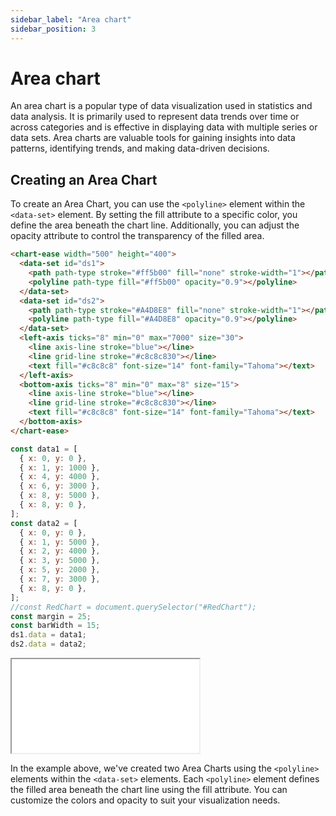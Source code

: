 ```yaml
---
sidebar_label: "Area chart"
sidebar_position: 3
---
```


# Area chart

An area chart is a popular type of data visualization used in statistics and data analysis. It is primarily used to represent data trends over time or across categories and is effective in displaying data with multiple series or data sets. Area charts are valuable tools for gaining insights into data patterns, identifying trends, and making data-driven decisions.

## Creating an Area Chart

To create an Area Chart, you can use the `<polyline>` element within the `<data-set>` element. By setting the fill attribute to a specific color, you define the area beneath the chart line. Additionally, you can adjust the opacity attribute to control the transparency of the filled area.

```html
<chart-ease width="500" height="400">
  <data-set id="ds1">
    <path path-type stroke="#ff5b00" fill="none" stroke-width="1"></path>
    <polyline path-type fill="#ff5b00" opacity="0.9"></polyline>
  </data-set>
  <data-set id="ds2">
    <path path-type stroke="#A4D8E8" fill="none" stroke-width="1"></path>
    <polyline path-type fill="#A4D8E8" opacity="0.9"></polyline>
  </data-set>
  <left-axis ticks="8" min="0" max="7000" size="30">
    <line axis-line stroke="blue"></line>
    <line grid-line stroke="#c8c8c830"></line>
    <text fill="#c8c8c8" font-size="14" font-family="Tahoma"></text>
  </left-axis>
  <bottom-axis ticks="8" min="0" max="8" size="15">
    <line axis-line stroke="blue"></line>
    <line grid-line stroke="#c8c8c830"></line>
    <text fill="#c8c8c8" font-size="14" font-family="Tahoma"></text>
  </bottom-axis>
</chart-ease>
```

```javascript
const data1 = [
  { x: 0, y: 0 },
  { x: 1, y: 1000 },
  { x: 4, y: 4000 },
  { x: 6, y: 3000 },
  { x: 8, y: 5000 },
  { x: 8, y: 0 },
];
const data2 = [
  { x: 0, y: 0 },
  { x: 1, y: 5000 },
  { x: 2, y: 4000 },
  { x: 3, y: 5000 },
  { x: 5, y: 2000 },
  { x: 7, y: 3000 },
  { x: 8, y: 0 },
];
//const RedChart = document.querySelector("#RedChart");
const margin = 25;
const barWidth = 15;
ds1.data = data1;
ds2.data = data2;
```

<iframe src="/samples/chart-types/area-chart.html" style={{ width: '600px', height: '450px' }}></iframe>

In the example above, we've created two Area Charts using the `<polyline>` elements within the `<data-set>` elements. Each `<polyline>` element defines the filled area beneath the chart line using the fill attribute. You can customize the colors and opacity to suit your visualization needs.

